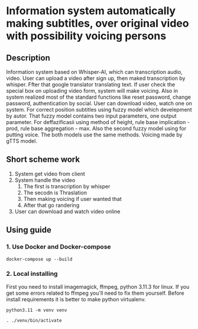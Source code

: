 # Information system automatically making subtitles, over original video with possibility voicing persons 

## Description
Information system based on Whisper-AI, which can transcription audio, video. User can upload a video after sign up, then maked transcription by whisper. Ffter that google translator translating text. If user check the special box on uploading video form, system will make voicing. Also in system realized most of the standard functions like reset password, change password, authentication by social. User can download video, watch one on system. For correct position subtitles using fuzzy model which develepment by autor. That fuzzy model contains two input parameters, one output parameter. For deffazificasii using method of height, rule base implication - prod, rule base aggregation - max. Also the second fuzzy model using for putting voice. The both models use the same methods. Voicing made by gTTS model.

## Short scheme  work
1. System get video from client
2. System handle the video
   1) The first is transcription by whisper
   2) The secodn is Thraslation
   3) Then making voicing if user wanted that
   4) After that go randering
3. User can download and watch video online

## Using guide
### 1. Use Docker and Docker-compose
```
docker-compose up --build
```

### 2. Local installing
First you need to install imagemagick, ffmpeg, python 3.11.3 for linux. If you get some errors related to ffmpeg you'll need to fix them yourself.
Before install requirements it is better to make python virtualenv.
```
python3.11 -m venv venv
```
```
. ./venv/bin/activate
```
